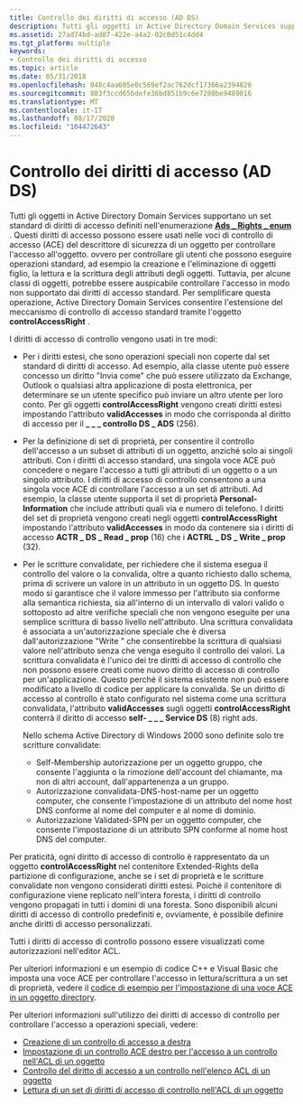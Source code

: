 ```yaml
---
title: Controllo dei diritti di accesso (AD DS)
description: Tutti gli oggetti in Active Directory Domain Services supportano un set standard di diritti di accesso definiti nell' \_ enumerazione ADS Rights \_ enum.
ms.assetid: 27ad74bd-ad87-422e-a4a2-02c0d51c4dd4
ms.tgt_platform: multiple
keywords:
- Controllo dei diritti di accesso
ms.topic: article
ms.date: 05/31/2018
ms.openlocfilehash: 048c4aa685e0c569ef2ac762dcf17366a2394826
ms.sourcegitcommit: 803f3ccd65bdefe36bd851b9c6e7280be9489016
ms.translationtype: MT
ms.contentlocale: it-IT
ms.lasthandoff: 08/17/2020
ms.locfileid: "104472643"
---
```

# <a name="control-access-rights-ad-ds"></a>Controllo dei diritti di accesso (AD DS)

Tutti gli oggetti in Active Directory Domain Services supportano un set standard di diritti di accesso definiti nell'enumerazione [**Ads \_ Rights \_ enum**](/windows/win32/api/iads/ne-iads-ads_rights_enum) . Questi diritti di accesso possono essere usati nelle voci di controllo di accesso (ACE) del descrittore di sicurezza di un oggetto per controllare l'accesso all'oggetto. ovvero per controllare gli utenti che possono eseguire operazioni standard, ad esempio la creazione e l'eliminazione di oggetti figlio, la lettura e la scrittura degli attributi degli oggetti. Tuttavia, per alcune classi di oggetti, potrebbe essere auspicabile controllare l'accesso in modo non supportato dai diritti di accesso standard. Per semplificare questa operazione, Active Directory Domain Services consentire l'estensione del meccanismo di controllo di accesso standard tramite l'oggetto **controlAccessRight** .

I diritti di accesso di controllo vengono usati in tre modi:

-   Per i diritti estesi, che sono operazioni speciali non coperte dal set standard di diritti di accesso. Ad esempio, alla classe utente può essere concesso un diritto "Invia come" che può essere utilizzato da Exchange, Outlook o qualsiasi altra applicazione di posta elettronica, per determinare se un utente specifico può inviare un altro utente per loro conto. Per gli oggetti **controlAccessRight** vengono creati diritti estesi impostando l'attributo **validAccesses** in modo che corrisponda al diritto di accesso per il **\_ \_ \_ controllo DS \_ ADS** (256).
-   Per la definizione di set di proprietà, per consentire il controllo dell'accesso a un subset di attributi di un oggetto, anziché solo ai singoli attributi. Con i diritti di accesso standard, una singola voce ACE può concedere o negare l'accesso a tutti gli attributi di un oggetto o a un singolo attributo. I diritti di accesso di controllo consentono a una singola voce ACE di controllare l'accesso a un set di attributi. Ad esempio, la classe utente supporta il set di proprietà **Personal-Information** che include attributi quali via e numero di telefono. I diritti del set di proprietà vengono creati negli oggetti **controlAccessRight** impostando l'attributo **validAccesses** in modo da contenere sia i diritti di accesso **ACTR \_ DS \_ Read \_ prop** (16) che i **ACTRL \_ DS \_ Write \_ prop** (32).
-   Per le scritture convalidate, per richiedere che il sistema esegua il controllo del valore o la convalida, oltre a quanto richiesto dallo schema, prima di scrivere un valore in un attributo in un oggetto DS. In questo modo si garantisce che il valore immesso per l'attributo sia conforme alla semantica richiesta, sia all'interno di un intervallo di valori valido o sottoposto ad altre verifiche speciali che non vengono eseguite per una semplice scrittura di basso livello nell'attributo. Una scrittura convalidata è associata a un'autorizzazione speciale che è diversa dall'autorizzazione "Write <attribute> " che consentirebbe la scrittura di qualsiasi valore nell'attributo senza che venga eseguito il controllo dei valori. La scrittura convalidata è l'unico dei tre diritti di accesso di controllo che non possono essere creati come nuovo diritto di accesso di controllo per un'applicazione. Questo perché il sistema esistente non può essere modificato a livello di codice per applicare la convalida. Se un diritto di accesso al controllo è stato configurato nel sistema come una scrittura convalidata, l'attributo **validAccesses** sugli oggetti **controlAccessRight** conterrà il diritto di accesso **self- \_ \_ \_ Service DS** (8) right ads.

    Nello schema Active Directory di Windows 2000 sono definite solo tre scritture convalidate:

    -   Self-Membership autorizzazione per un oggetto gruppo, che consente l'aggiunta o la rimozione dell'account del chiamante, ma non di altri account, dall'appartenenza a un gruppo.
    -   Autorizzazione convalidata-DNS-host-name per un oggetto computer, che consente l'impostazione di un attributo del nome host DNS conforme al nome del computer e al nome di dominio.
    -   Autorizzazione Validated-SPN per un oggetto computer, che consente l'impostazione di un attributo SPN conforme al nome host DNS del computer.

Per praticità, ogni diritto di accesso di controllo è rappresentato da un oggetto **controlAccessRight** nel contenitore Extended-Rights della partizione di configurazione, anche se i set di proprietà e le scritture convalidate non vengono considerati diritti estesi. Poiché il contenitore di configurazione viene replicato nell'intera foresta, i diritti di controllo vengono propagati in tutti i domini di una foresta. Sono disponibili alcuni diritti di accesso di controllo predefiniti e, ovviamente, è possibile definire anche diritti di accesso personalizzati.

Tutti i diritti di accesso di controllo possono essere visualizzati come autorizzazioni nell'editor ACL.

Per ulteriori informazioni e un esempio di codice C++ e Visual Basic che imposta una voce ACE per controllare l'accesso in lettura/scrittura a un set di proprietà, vedere il [codice di esempio per l'impostazione di una voce ACE in un oggetto directory](example-code-for-setting-an-ace-on-a-directory-object.md).

Per ulteriori informazioni sull'utilizzo dei diritti di accesso di controllo per controllare l'accesso a operazioni speciali, vedere:

-   [Creazione di un controllo di accesso a destra](creating-a-control-access-right.md)
-   [Impostazione di un controllo ACE destro per l'accesso a un controllo nell'ACL di un oggetto](setting-a-control-access-right-ace-in-an-objectampaposs-acl.md)
-   [Controllo del diritto di accesso a un controllo nell'elenco ACL di un oggetto](checking-a-control-access-right-in-an-objectampaposs-acl.md)
-   [Lettura di un set di diritti di accesso di controllo nell'ACL di un oggetto](reading-a-control-access-right-set-in-an-objectampaposs-acl.md)

 

 